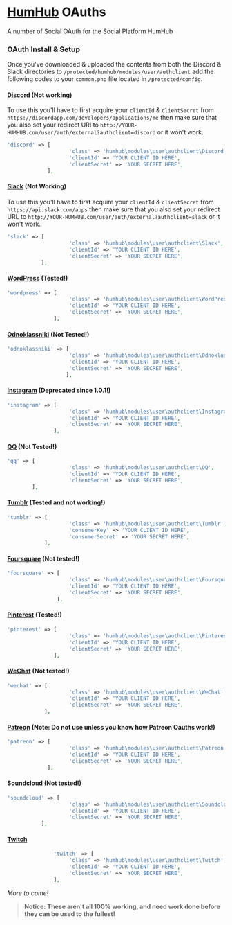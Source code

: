 # [HumHub](https://humhub.org/en) OAuths
A number of Social OAuth for the Social Platform HumHub

### OAuth Install & Setup
Once you've downloaded & uploaded the contents from both the Discord & Slack directories to `/protected/humhub/modules/user/authclient` add the following codes to your `common.php` file located in `/protected/config`.

#### [Discord](/oauth/Discord) (Not working)
To use this you'll have to first acquire your `clientId` & `clientSecret` from `https://discordapp.com/developers/applications/me` then make sure that you also set your redirect URI to `http://YOUR-HUMHUB.com/user/auth/external?authclient=discord` or it won't work.

```php
'discord' => [
                    'class' => 'humhub\modules\user\authclient\Discord',
                    'clientId' => 'YOUR CLIENT ID HERE',
                    'clientSecret' => 'YOUR SECRET HERE',
             ],
```

#### [Slack](/oauth/Slack) (Not Working)
To use this you'll have to first acquire your `clientId` & `clientSecret` from `https://api.slack.com/apps` then make sure that you also set your redirect URL to `http://YOUR-HUMHUB.com/user/auth/external?authclient=slack` or it won't work.

```php
'slack' => [
                    'class' => 'humhub\modules\user\authclient\Slack',
                    'clientId' => 'YOUR CLIENT ID HERE',
                    'clientSecret' => 'YOUR SECRET HERE',
           ],
```

#### [WordPress](/oauth/WordPress) (Tested!)
```php
'wordpress' => [
                    'class' => 'humhub\modules\user\authclient\WordPress',
                    'clientId' => 'YOUR CLIENT ID HERE',
                    'clientSecret' => 'YOUR SECRET HERE',
               ],
```

#### [Odnoklassniki](/oauth/Odnoklassniki) (Not Tested!)
```php
'odnoklassniki' => [
                    'class' => 'humhub\modules\user\authclient\Odnoklassniki',
                    'clientId' => 'YOUR CLIENT ID HERE',
                    'clientSecret' => 'YOUR SECRET HERE',
                   ],
```

#### [Instagram](/oauth/Instagram) (Deprecated since 1.0.1!)
```php
'instagram' => [
                    'class' => 'humhub\modules\user\authclient\Instagram',
                    'clientId' => 'YOUR CLIENT ID HERE',
                    'clientSecret' => 'YOUR SECRET HERE',
               ],
```

#### [QQ](/oauth/QQ) (Not Tested!)
```php
'qq' => [
                    'class' => 'humhub\modules\user\authclient\QQ',
                    'clientId' => 'YOUR CLIENT ID HERE',
                    'clientSecret' => 'YOUR SECRET HERE',
        ],
```

#### [Tumblr](/oauth/Tumblr) (Tested and not working!)
```php
'tumblr' => [
                    'class' => 'humhub\modules\user\authclient\Tumblr',
                    'consumerKey' => 'YOUR CLIENT ID HERE',
                    'consumerSecret' => 'YOUR SECRET HERE',
            ],
```

#### [Foursquare](/oauth/Foursquare) (Not tested!)
```php
'foursquare' => [
                    'class' => 'humhub\modules\user\authclient\Foursquare',
                    'clientId' => 'YOUR CLIENT ID HERE',
                    'clientSecret' => 'YOUR SECRET HERE',
                ],
```

#### [Pinterest](/oauth/Pinterest) (Tested!)
```php
'pinterest' => [
                    'class' => 'humhub\modules\user\authclient\Pinterest',
                    'clientId' => 'YOUR CLIENT ID HERE',
                    'clientSecret' => 'YOUR SECRET HERE',
               ],
```

#### [WeChat](/oauth/WeChat) (Not tested!)
```php
'wechat' => [
                    'class' => 'humhub\modules\user\authclient\WeChat',
                    'clientId' => 'YOUR CLIENT ID HERE',
                    'clientSecret' => 'YOUR SECRET HERE',
            ],
```

#### [Patreon](/oauth/Patreon) (Note: Do not use unless you know how Patreon Oauths work!)
```php
'patreon' => [
                    'class' => 'humhub\modules\user\authclient\Patreon',
                    'clientId' => 'YOUR CLIENT ID HERE',
                    'clientSecret' => 'YOUR SECRET HERE',
             ],
```

#### [Soundcloud](/oauth/Soundcloud) (Not tested!)
```php
'soundcloud' => [
                    'class' => 'humhub\modules\user\authclient\Soundcloud',
                    'clientId' => 'YOUR CLIENT ID HERE',
                    'clientSecret' => 'YOUR SECRET HERE',
           ],
```

#### [Twitch](/oauth/Twitch)
```php
               'twitch' => [
                    'class' => 'humhub\modules\user\authclient\Twitch',
                    'clientId' => 'YOUR CLIENT ID HERE',
                    'clientSecret' => 'YOUR SECRET HERE',
               ],
```

_More to come!_

> **Notice: These aren't all 100% working, and need work done before they can be used to the fullest!**
